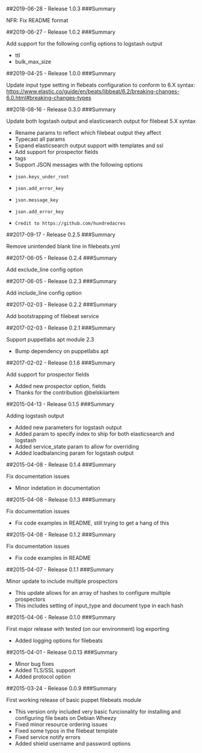 ##2019-06-28 - Release 1.0.3
###Summary

NFR: Fix README format

##2019-06-27 - Release 1.0.2
###Summary

Add support for the following config options to logstash output
* ttl
* bulk_max_size

##2019-04-25 - Release 1.0.0
###Summary

Update input type setting in flebeats configuration to conform to 6.X syntax:
https://www.elastic.co/guide/en/beats/libbeat/6.2/breaking-changes-6.0.html#breaking-changes-types

##2018-08-16 - Release 0.3.0
###Summary

Update both logstash output and elasticsearch output for filebeat 5.X syntax
* Rename params to reflect which filebeat output they affect
* Typecast all params
* Expand elasticsearch output support with templates and ssl
* Add support for prospector fields
*   tags
*   Support JSON messages with the following options
*     json.keys_under_root
*     json.add_error_key
*     json.message_key
*     json.add_error_key
*     Credit to https://github.com/hundredacres

##2017-09-17 - Release 0.2.5
###Summary

Remove unintended blank line in filebeats.yml

##2017-06-05 - Release 0.2.4
###Summary

Add exclude_line config option

##2017-06-05 - Release 0.2.3
###Summary

Add include_line config option

##2017-02-03 - Release 0.2.2
###Summary

Add bootstrapping of filebeat service

##2017-02-03 - Release 0.2.1
###Summary

Support puppetlabs apt module 2.3
* Bump dependency on puppetlabs apt

##2017-02-02 - Release 0.1.6
###Summary

Add support for prospector fields
* Added new prospector option, fields
* Thanks for the contribution @belskiiartem

##2015-04-13 - Release 0.1.5
###Summary

Adding logstash output
* Added new parameters for logstash output
* Added param to specify index to ship for both elasticsearch and logstash
* Added service_state param to allow for overriding
* Added loadbalancing param for logstash output

##2015-04-08 - Release 0.1.4
###Summary

Fix documentation issues
* Minor indetation in documentation

##2015-04-08 - Release 0.1.3
###Summary

Fix documentation issues
* Fix code examples in README, still trying to get a hang of this

##2015-04-08 - Release 0.1.2
###Summary

Fix documentation issues
* Fix code examples in README

##2015-04-07 - Release 0.1.1
###Summary

Minor update to include multiple prospectors
* This update allows for an array of hashes to configure multiple prospectors
* This includes setting of input_type and document type in each hash

##2015-04-06 - Release 0.1.0
###Summary

First major release with tested (on our environment) log exporting
* Added logging options for filebeats

##2015-04-01 - Release 0.0.13
###Summary

* Minor bug fixes
* Added TLS/SSL support
* Added protocol option

##2015-03-24 - Release 0.0.9
###Summary

First working release of basic puppet filebeats module
* This version only included very basic funcionality for installing and configuring file beats on Debian Wheezy
* Fixed minor resource ordering issues
* Fixed some typos in the filebeat template
* Fixed service notify errors
* Added shield username and password options
